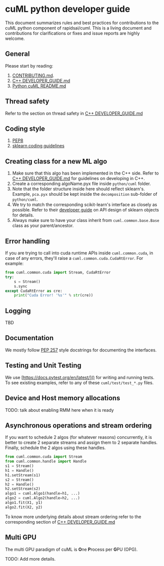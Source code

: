 # cuML python developer guide
This document summarizes rules and best practices for contributions to the cuML python component of rapidsai/cuml. This is a living document and contributions for clarifications or fixes and issue reports are highly welcome.

## General
Please start by reading:
1. [CONTRIBUTING.md](../CONTRIBUTING.md).
2. [C++ DEVELOPER_GUIDE.md](../cuML/DEVELOPER_GUIDE.md)
3. [Python cuML README.md](README.md)

## Thread safety
Refer to the section on thread safety in [C++ DEVELOPER_GUIDE.md](../cuML/DEVELOPER_GUIDE.md#thread-safety)

## Coding style
1. [PEP8](https://www.python.org/dev/peps/pep-0008)
2. [sklearn coding guidelines](https://scikit-learn.org/stable/developers/contributing.html#coding-guidelines)

## Creating class for a new ML algo
1. Make sure that this algo has been implemented in the C++ side. Refer to [C++ DEVELOPER_GUIDE.md](../cuML/DEVELOPER_GUIDE.md) for guidelines on developing in C++.
2. Create a corresponding algoName.pyx file inside `python/cuml` folder.
3. Note that the folder structure inside here should reflect sklearn's. Example, `pca.pyx` should be kept inside the `decomposition` sub-folder of `python/cuml`.
4. We try to match the corresponding scikit-learn's interface as closely as possible. Refer to their [developer guide](https://scikit-learn.org/stable/developers/contributing.html#apis-of-scikit-learn-objects) on API design of sklearn objects for details.
5. Always make sure to have your class inherit from `cuml.common.base.Base` class as your parent/ancestor.

## Error handling
If you are trying to call into cuda runtime APIs inside `cuml.common.cuda`, in case of any errors, they'll raise a `cuml.common.cuda.CudaRtError`. For example:
```python
from cuml.common.cuda import Stream, CudaRtError
try:
    s = Stream()
    s.sync
except CudaRtError as cre:
    print("Cuda Error! '%s'" % str(cre))
```

## Logging
TBD

## Documentation
We mostly follow [PEP 257](https://www.python.org/dev/peps/pep-0257/) style docstrings for documenting the interfaces.

## Testing and Unit Testing
We use [https://docs.pytest.org/en/latest/]() for writing and running tests. To see existing examples, refer to any of these `cuml/test/test_*.py` files.

## Device and Host memory allocations
TODO: talk about enabling RMM here when it is ready

## Asynchronous operations and stream ordering
If you want to schedule 2 algos (for whatever reasons) concurrently, it is better to create 2 separate streams and assign them to 2 separate handles. Finally, schedule the 2 algos using these handles.
```python
from cuml.common.cuda import Stream
from cuml.common.handle import Handle
s1 = Stream()
h1 = Handle()
h1.setStream(s1)
s2 = Stream()
h2 = Handle()
h2.setStream(s2)
algo1 = cuml.Algo1(handle=h1, ...)
algo2 = cuml.Algo2(handle=h2, ...)
algo1.fit(X1, y1)
algo2.fit(X2, y2)
```
To know more underlying details about stream ordering refer to the corresponding section of [C++ DEVELOPER_GUIDE.md](../cuML/DEVELOPER_GUIDE.md#asynchronous-operations-and-stream-ordering)

## Multi GPU
The multi GPU paradigm of cuML is **O**ne **P**rocess per **G**PU (OPG).

TODO: Add more details.
